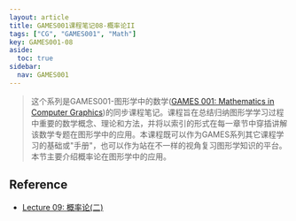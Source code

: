 ```yaml
---
layout: article
title: GAMES001课程笔记08-概率论II
tags: ["CG", "GAMES001", "Math"]
key: GAMES001-08
aside:
  toc: true
sidebar:
  nav: GAMES001
---
```


> 这个系列是GAMES001-图形学中的数学([GAMES 001: Mathematics in Computer Graphics](https://games-cn.org/games001/))的同步课程笔记。课程旨在总结归纳图形学学习过程中重要的数学概念、理论和方法，并将以索引的形式在每一章节中穿插讲解该数学专题在图形学中的应用。本课程既可以作为GAMES系列其它课程学习的基础或"手册"，也可以作为站在不一样的视角复习图形学知识的平台。本节主要介绍概率论在图形学中的应用。
<!--more-->

## Reference

- [Lecture 09: 概率论(二)](https://www.bilibili.com/video/BV1MF4m1V7e3?p=9&vd_source=7a2542c6c909b3ee1fab551277360826)